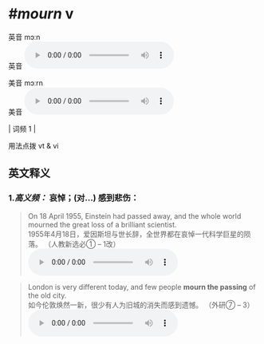 # ***\#mourn*** v
英音 mɔːn  
英音
<audio src="./media/mourn-B.aac" controls="controls"></audio>

美音 mɔːrn  
美音
<audio src="./media/mourn.aac" controls="controls"></audio>



| 词频 1 |  

用法点拨  vt & vi

英文释义
---
### 1.*高义频：* **哀悼；(对...) 感到悲伤：**  

 > On 18 April 1955, Einstein had passed away, and the whole world mourned the great loss of a brilliant scientist.  
 > 1955年4月18日，爱因斯坦与世长辞，全世界都在哀悼一代科学巨星的陨落。  （人教新选必① – 1改）  
<audio src="./media/On 18 April 1955, Einstein had passed away2_AAC.aac" controls="controls"></audio>

 > London is very different today, and few people **mourn the passing** of the old city.   
 > 如今伦敦焕然一新，很少有人为旧城的消失而感到遗憾。  （外研⑦ – 3）  
<audio src="./media/mourn-2.aac" controls="controls"></audio>


